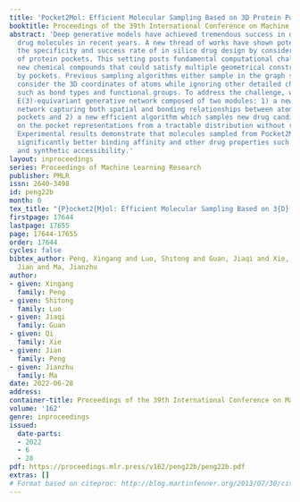 ```yaml
---
title: 'Pocket2Mol: Efficient Molecular Sampling Based on 3D Protein Pockets'
booktitle: Proceedings of the 39th International Conference on Machine Learning
abstract: 'Deep generative models have achieved tremendous success in designing novel
  drug molecules in recent years. A new thread of works have shown potential in advancing
  the specificity and success rate of in silico drug design by considering the structure
  of protein pockets. This setting posts fundamental computational challenges in sampling
  new chemical compounds that could satisfy multiple geometrical constraints imposed
  by pockets. Previous sampling algorithms either sample in the graph space or only
  consider the 3D coordinates of atoms while ignoring other detailed chemical structures
  such as bond types and functional groups. To address the challenge, we develop an
  E(3)-equivariant generative network composed of two modules: 1) a new graph neural
  network capturing both spatial and bonding relationships between atoms of the binding
  pockets and 2) a new efficient algorithm which samples new drug candidates conditioned
  on the pocket representations from a tractable distribution without relying on MCMC.
  Experimental results demonstrate that molecules sampled from Pocket2Mol achieve
  significantly better binding affinity and other drug properties such as drug-likeness
  and synthetic accessibility.'
layout: inproceedings
series: Proceedings of Machine Learning Research
publisher: PMLR
issn: 2640-3498
id: peng22b
month: 0
tex_title: "{P}ocket2{M}ol: Efficient Molecular Sampling Based on 3{D} Protein Pockets"
firstpage: 17644
lastpage: 17655
page: 17644-17655
order: 17644
cycles: false
bibtex_author: Peng, Xingang and Luo, Shitong and Guan, Jiaqi and Xie, Qi and Peng,
  Jian and Ma, Jianzhu
author:
- given: Xingang
  family: Peng
- given: Shitong
  family: Luo
- given: Jiaqi
  family: Guan
- given: Qi
  family: Xie
- given: Jian
  family: Peng
- given: Jianzhu
  family: Ma
date: 2022-06-28
address:
container-title: Proceedings of the 39th International Conference on Machine Learning
volume: '162'
genre: inproceedings
issued:
  date-parts:
  - 2022
  - 6
  - 28
pdf: https://proceedings.mlr.press/v162/peng22b/peng22b.pdf
extras: []
# Format based on citeproc: http://blog.martinfenner.org/2013/07/30/citeproc-yaml-for-bibliographies/
---
```

